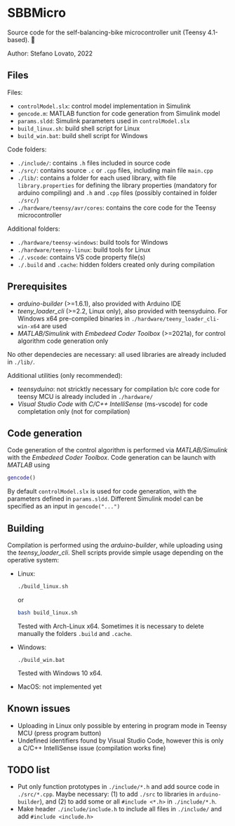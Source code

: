 # SBBMicro

Source code for the self-balancing-bike microcontroller unit (Teensy 4.1-based). 🚀️

Author: Stefano Lovato, 2022

## Files

Files:

* `controlModel.slx`: control model implementation in Simulink
* `gencode.m`: MATLAB function for code generation from Simulink model
* `params.sldd`: Simulink parameters used in `controlModel.slx`
* `build_linux.sh`: build shell script for Linux
* `build_win.bat`: build shell script for Windows

Code folders:

* `./include/`: contains `.h` files included in source code
* `./src/`: contains source `.c` or `.cpp` files, including main file `main.cpp`
* `./lib/`: contains a folder for each used library, with file `library.properties` for defining the library properties (mandatory for arduino compiling) and `.h` and `.cpp` files (possibly contained in folder `./src/`)
* `./hardware/teensy/avr/cores`: contains the core code for the Teensy microcontroller

Additional folders:

* `./hardware/teensy-windows`: build tools for Windows
* `./hardware/teensy-linux`: build tools for Linux
* `./.vscode`: contains VS code property file(s)
* `./.build` and `.cache`: hidden folders created only during compilation

## Prerequisites

* *arduino-builder* (>=1.6.1), also provided with Arduino IDE
* *teeny_loader_cli* (>=2.2, Linux only), also provided with teensyduino. For Windows x64 pre-compiled binaries in `./hardware/teeny_loader_cli-win-x64` are used
* *MATLAB/Simulink* with *Embedeed Coder Toolbox* (>=2021a), for control algorithm code generation only

No other dependecies are necessary: all used libraries are already included in `./lib/`.

Additional utilities (only recommended):

* *teensyduino*: not stricktly necessary for compilation b/c core code for teensy MCU is already included in `./hardware/`
* *Visual Studio Code* with *C/C++ IntelliSense* (ms-vscode) for code completation only (not for compilation)

## Code generation

Code generation of the control algorithm is performed via *MATLAB/Simulink* with the *Embedeed Coder Toolbox*. Code generation can be launch with *MATLAB* using

```MATLAB
gencode()
```

By default `controlModel.slx` is used for code generation, with the parameters defined in `params.sldd`. Different Simulink model can be specified as an input in `gencode("...")`

## Building

Compilation is performed using the *arduino-builder*, while uploading using the *teensy_loader_cli*. Shell scripts provide simple usage depending on the operative system:

* Linux:

  ```bash
  ./build_linux.sh
  ```

  or

  ```bash
  bash build_linux.sh
  ```

  Tested with Arch-Linux x64. Sometimes it is necessary to delete manually the folders `.build` and `.cache`.
* Windows: 

  ```batch
  ./build_win.bat
  ```

  Tested with Windows 10 x64.
* MacOS: not implemented yet

## Known issues

* Uploading in Linux only possible by entering in program mode in Teensy MCU (press program button)
* Undefined identifiers found by Visual Studio Code, however this is only a C/C++ IntelliSense issue (compilation works fine)

## TODO list

* Put only function prototypes in `./include/*.h` and add source code in `./src/*.cpp`. Maybe necessary: (1) to add `./src` to libraries in `arduino-builder`), and (2) to add some or all `#include <*.h>` in `./include/*.h`.
* Make header `./include/include.h` to include all files in `./include/` and add `#include <include.h>`